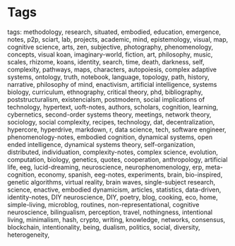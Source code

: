 # Tags 
 
 tags: methodology, research, situated, embodied, education, emergence, notes, p2p, sciart, lab, projects, academic, mind, epistemology, visual, map, cognitive science, arts, zen, subjective, photography, phenomenology, concepts, visual koan, imaginary-world, fiction, art, philosophy, music, scales, rhizome, koans, identity, search, time, death, darkness, self, complexity, pathways, maps, characters, autopoiesis, complex adaptive systems, ontology, truth, notebook, language, topology, path, history, narrative, philosophy of mind, enactivism, artificial intelligence, systems biology, curriculum, ethnography, critical theory, phd, bibliography, poststructuralism, existencialsm, postmodern, social implications of technology, hypertext, uoft-notes, authors, scholars, cognition, learning, cybernetics, second-order systems theory, meetings, network theory, sociology, social complexity, recipes, technology, dat, decentralization, hypercore, hyperdrive, markdown, r, data science, tech, software engineer, phenomenology-notes, embodied cognition, dynamical systems, open ended intelligence, dynamical systems theory, self-organization, distributed, individuation, complexity-notes, complex science, evolution, computation, biology, genetics, quotes, cooperation, anthropology, artificial life, eeg, lucid-dreaming, neuroscience, neurophenomenology, erp, meta-cognition, economy, spanish, eeg-notes, experiments, brain, bio-inspired, genetic algorithms, virtual reality, brain waves, single-subject research, science, enactive, embodied dynamicism, articles, statistics, data-driven, identity-notes, DIY neuroscience, DIY, poetry, blog, cooking, eco, home, simple-living, microblog, routines, non-representational, cognitive neuroscience, bilingualism, perception, travel, nothingness, intentional living, minimalism, hash, crypto, writing, knowledge, networks, consensus, blockchain, intentionality, being, dualism, politics, social, diversity, heterogeneity, 